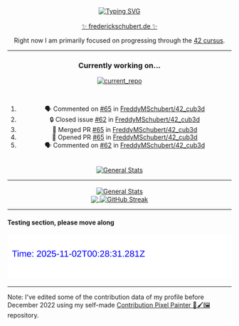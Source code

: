 <div align="center">
	<a href="https://git.io/typing-svg"><img src="https://readme-typing-svg.demolab.com?font=Fira+Code&size=30&pause=1000&color=70A5FD&background=1A1B27&center=true&vCenter=true&repeat=false&random=false&width=435&lines=%F0%9F%91%8B+Hiya%2C+I'm+Freddy!+%F0%9F%96%96" alt="Typing SVG" /></a>
</div>
<br>
<div align="center">
	<a href="https://frederickschubert.de">✨ frederickschubert.de ✨</a>
	<p>Right now I am primarily focused on progressing through the <a href="https://github.com/FreddyMSchubert/42_cursus">42 cursus</a>.</p>
</div>

<hr>

<div align="center">

### Currently working on...

[![current_repo](https://github-readme-stats.vercel.app/api/pin/?username=FreddyMSchubert&repo=42_cub3d&theme=tokyonight)](https://github.com/FreddyMSchubert/42_cub3d)

<br>

<!--START_SECTION:activity-->
1. 🗣 Commented on [#65](https://github.com/FreddyMSchubert/42_cub3d/pull/65#issuecomment-2211739013) in [FreddyMSchubert/42_cub3d](https://github.com/FreddyMSchubert/42_cub3d)
2. 🔒 Closed issue [#62](https://github.com/FreddyMSchubert/42_cub3d/issues/62) in [FreddyMSchubert/42_cub3d](https://github.com/FreddyMSchubert/42_cub3d)
3. 🎉 Merged PR [#65](https://github.com/FreddyMSchubert/42_cub3d/pull/65) in [FreddyMSchubert/42_cub3d](https://github.com/FreddyMSchubert/42_cub3d)
4. 💪 Opened PR [#65](https://github.com/FreddyMSchubert/42_cub3d/pull/65) in [FreddyMSchubert/42_cub3d](https://github.com/FreddyMSchubert/42_cub3d)
5. 🗣 Commented on [#62](https://github.com/FreddyMSchubert/42_cub3d/issues/62#issuecomment-2211738907) in [FreddyMSchubert/42_cub3d](https://github.com/FreddyMSchubert/42_cub3d)
<!--END_SECTION:activity-->

<br>

<div align="center">
	<a href="https://github.com/FreddyMSchubert/42_cursus" target="_blank">
		<img align="center" src="https://github-readme-stats.vercel.app/api/pin/?username=FreddyMSchubert&repo=42_cursus&theme=tokyonight" alt="General Stats" />
	</a>
</div>

</div>

<hr>

<div align="center">
	<a href="https://github.com/anuraghazra/github-readme-stats" target="_blank">
		<img height=200 align="center" src="https://github-readme-stats.vercel.app/api?username=FreddyMSchubert&show_icons=true&theme=tokyonight&card_width=650" alt="General Stats" />
	</a>
</div>

<div align="center">
	<a href="https://github.com/anuraghazra/github-readme-stats" target="_blank">
		<img height=200 align="center" src="https://github-readme-stats.vercel.app/api/top-langs/?username=FreddyMSchubert&layout=donut&theme=tokyonight&card_width=320">
	</a>
	<a href="https://github.com/DenverCoder1/github-readme-streak-stats" target="_blank">
		<img height=200 align="center" src="https://streak-stats.demolab.com?user=FreddyMSchubert&theme=tokyonight&date_format=j%20M%5B%20Y%5D&card_width=320&card_height=200&hide_total_contributions=true" alt="GitHub Streak" />
	</a>
</div>

<hr>

#### Testing section, please move along

![GitHub Defenders SVG](https://github.com/FreddyMSchubert/FreddyMSchubert/blob/github_defenders_output/output.svg)

<hr>

Note: I've edited some of the contribution data of my profile before December 2022 using my self-made [Contribution Pixel Painter 🎨🖌️🖼️](https://github.com/FreddyMSchubert/contribution-pixel-painter) repository.
